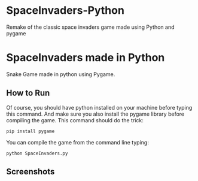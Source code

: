 # SpaceInvaders-Python
Remake of the classic space invaders game made using Python and pygame

# SpaceInvaders made in Python
Snake Game made in python using Pygame.

## How to Run

Of course, you should have python installed on your machine before typing this command.
And make sure you also install the pygame library before compiling the game.
This command should do the trick: 
```
pip install pygame
```

You can compile the game from the command line typing:
```
python SpaceInvaders.py
```


## Screenshots
